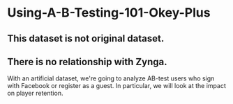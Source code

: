 # Using-A-B-Testing-101-Okey-Plus

## This dataset is not original dataset. 
## There is no relationship with Zynga.

With an artificial dataset, we're going to analyze AB-test users who sign with Facebook or register as a guest. In particular, we will look at the impact on player retention.
